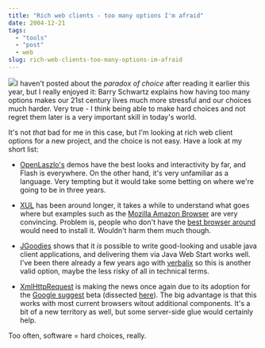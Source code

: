 ```yaml
---
title: "Rich web clients - too many options I'm afraid"
date: 2004-12-21
tags: 
  - "tools"
  - "post"
  - web
slug: rich-web-clients-too-many-options-im-afraid
---
```


[![](/assets/images/movable-type-blog-archives/0060005688.01._SCMZZZZZZZ_.jpg)](http://www.amazon.com/exec/obidos/ASIN/0060005688/bertrandswebl-20)I haven't posted about the _paradox of choice_ after reading it earlier this year, but I really enjoyed it: Barry Schwartz explains how having too many options makes our 21st century lives much more stressful and our choices much harder. Very true - I think being able to make hard choices and not regret them later is a very important skill in today's world.

It's not _that_ bad for me in this case, but I'm looking at rich web client options for a new project, and the choice is not easy. Have a look at my short list:

- [OpenLaszlo's](http://openlaszlo.org) demos have the best looks and interactivity by far, and Flash is everywhere. On the other hand, it's very unfamiliar as a language. Very tempting but it would take some betting on where we're going to be in three years.

- [XUL](http://www.mozilla.org/projects/xul/) has been around longer, it takes a while to understand what goes where but examples such as the [Mozilla Amazon Browser](http://www.faser.net/mab/remote.cfm) are very convincing. Problem is, people who don't have the [best browser around](http://www.mozilla.org/) would need to install it. Wouldn't harm them much though.

- [JGoodies](http://www.jgoodies.com) shows that it _is_ possible to write good-looking and usable java client applications, and delivering them via Java Web Start works well. I've been there already a few years ago with [verbalix](http://www.it-processing.ch/index.php?id=17&L=2) so this is another valid option, maybe the less risky of all in technical terms.

- [XmlHttpRequest](http://codeconsult.ch/bertrand/archives/000317.html) is making the news once again due to its adoption for the [Google suggest](http://www.google.com/webhp?complete=1&hl=en) beta (dissected [here](http://serversideguy.blogspot.com/2004/12/google-suggest-dissected.html)). The big advantage is that this works with most current browsers witout additional components. It's a bit of a new territory as well, but some server-side glue would certainly help.

Too often, software = hard choices, really.
